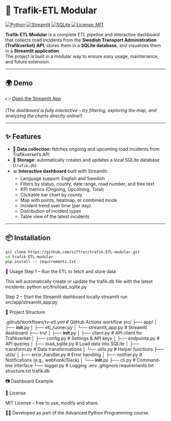 # 🚦 Trafik-ETL Modular

[![Python](https://img.shields.io/badge/Python-3.12-blue.svg)](https://www.python.org/)
[![Streamlit](https://img.shields.io/badge/Streamlit-1.x-FF4B4B.svg)](https://streamlit.io/)
[![SQLite](https://img.shields.io/badge/Database-SQLite-blue)](https://www.sqlite.org/)
[![License: MIT](https://img.shields.io/badge/License-MIT-green.svg)](LICENSE)

**Trafik-ETL Modular** is a complete ETL pipeline and interactive dashboard that collects road incidents from the **Swedish Transport Administration (Trafikverket) API**, stores them in a **SQLite database**, and visualizes them in a **Streamlit application**.  
The project is built in a modular way to ensure easy usage, maintenance, and future extension.

---

## 🌍 Demo

👉 [Open the Streamlit App](https://etl-trv.streamlit.app/?lang=en)

*(The dashboard is fully interactive – try filtering, exploring the map, and analyzing the charts directly online!)*

---

## ✨ Features
- 📡 **Data collection**: fetches ongoing and upcoming road incidents from Trafikverket’s API  
- 💾 **Storage**: automatically creates and updates a local SQLite database (`trafik.db`)  
- 📊 **Interactive dashboard** built with Streamlit:
  - Language support: English and Swedish  
  - Filters by status, county, date range, road number, and free text  
  - KPI metrics (Ongoing, Upcoming, Total)  
  - Clickable bar chart by county  
  - Map with points, heatmap, or combined mode  
  - Incident trend over time (per day)  
  - Distribution of incident types  
  - Table view of the latest incidents  

---

## 📦 Installation
```bash
git clone https://github.com/siffror/trafik-ETL-modular.git
cd trafik-ETL-modular
pip install -r requirements.txt
```

🚀 Usage
Step 1 – Run the ETL to fetch and store data

This will automatically create or update the trafik.db file with the latest incidents: python src/trv/load_sqlite.py

Step 2 – Start the Streamlit dashboard locally streamlit run src/app/streamlit_app.py

📂 Project Structure

.github/workflows/tv-etl.yml    # GitHub Actions workflow
src/
 ├── app/
 │    ├── __init__.py
 │    ├── etl_runner.py
 │    └── streamlit_app.py      # Streamlit dashboard
 ├── trv/
 │    ├── __init__.py
 │    ├── client.py             # API client for Trafikverket
 │    ├── config.py             # Settings & API keys
 │    ├── endpoints.py          # API queries
 │    ├── load_sqlite.py        # Load data into SQLite
 │    ├── transform.py          # Data transformations
 │    └── utils.py              # Helper functions
 ├── utils/
 │    ├── error_handler.py      # Error handling
 │    ├── notifier.py           # Notifications (e.g., webhook/Slack)
 │    └── __init__.py
 ├── cli.py                     # Command-line interface
 └── logger.py                  # Logging
.env
.gitignore
requirements.txt
structure.txt
trafik.db


📷 Dashboard Example




📜 License

MIT License – free to use, modify and share.


👨‍💻 Developed as part of the Advanced Python Programming course.

